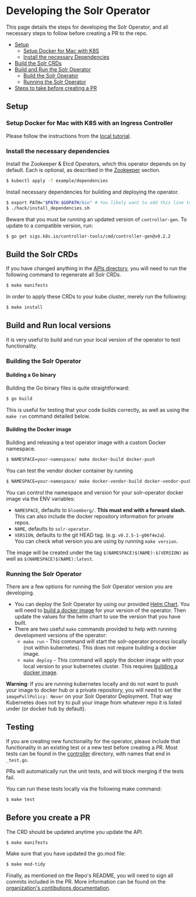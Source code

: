 # Developing the Solr Operator

This page details the steps for developing the Solr Operator, and all necessary steps to follow before creating a PR to the repo.

 - [Setup](#setup)
    - [Setup Docker for Mac with K8S](#setup-docker-for-mac-with-k8s-with-an-ingress-controller)
    - [Install the necessary Dependencies](#installing-the-necessary-dependencies)
 - [Build the Solr CRDs](#build-the-solr-crds)
 - [Build and Run the Solr Operator](#build-and-run-the-solr-operator)
    - [Build the Solr Operator](#)
    - [Running the Solr Operator](#R)
 - [Steps to take before creating a PR](#before-you-create-a-pr)
 
## Setup

### Setup Docker for Mac with K8S with an Ingress Controller

Please follow the instructions from the [local tutorial](local_tutorial.md#setup-docker-for-mac-with-k8s).

### Install the necessary dependencies

Install the Zookeeper & Etcd Operators, which this operator depends on by default.
Each is optional, as described in the [Zookeeper](#zookeeper-reference) section.

```bash
$ kubectl apply -f example/dependencies
```

Install necessary dependencies for building and deploying the operator.
```bash
$ export PATH="$PATH:$GOPATH/bin" # You likely want to add this line to your ~/.bashrc or ~/.bash_aliases
$ ./hack/install_dependencies.sh
```

Beware that you must be running an updated version of `controller-gen`. To update to a compatible version, run:

```bash
$ go get sigs.k8s.io/controller-tools/cmd/controller-gen@v0.2.2
```

## Build the Solr CRDs

If you have changed anything in the [APIs directory](/api/v1beta1), you will need to run the following command to regenerate all Solr CRDs.

```bash
$ make manifests
```

In order to apply these CRDs to your kube cluster, merely run the following:

```bash
$ make install
```

## Build and Run local versions

It is very useful to build and run your local version of the operator to test functionality.

### Building the Solr Operator

#### Building a Go binary

Building the Go binary files is quite straightforward:

```bash
$ go build
```

This is useful for testing that your code builds correctly, as well as using the `make run` command detailed below.

#### Building the Docker image

Building and releasing a test operator image with a custom Docker namespace.

```bash
$ NAMESPACE=your-namespace/ make docker-build docker-push
```

You can test the vendor docker container by running

```bash
$ NAMESPACE=your-namespace/ make docker-vendor-build docker-vendor-push
```

You can control the namespace and version for your solr-operator docker image via the ENV variables:
- `NAMESPACE`, defaults to `bloomberg/`. **This must end with a forward slash.** This can also include the docker repository information for private repos.
- `NAME`, defaults to `solr-operator`.
- `VERSION`, defaults to the git HEAD tag. (e.g. `v0.2.5-1-g06f4e2a`).  
You can check what version you are using by running `make version`.

The image will be created under the tag `$(NAMESPACE)$(NAME):$(VERSION)` as well as `$(NAMESPACE)$(NAME):latest`.


### Running the Solr Operator

There are a few options for running the Solr Operator version you are developing.

- You can deploy the Solr Operator by using our provided [Helm Chart](/helm/solr-operator/README.md).
You will need to [build a docker image](#building-the-docker-image) for your version of the operator.
Then update the values for the helm chart to use the version that you have built.
- There are two useful `make` commands provided to help with running development versions of the operator:
    - `make run` - This command will start the solr-operator process locally (not within kubernetes).
    This does not require building a docker image.
    - `make deploy` - This command will apply the docker image with your local version to your kubernetes cluster.
    This requires [building a docker image](#building-the-docker-image).
    
**Warning**: If you are running kubernetes locally and do not want to push your image to docker hub or a private repository, you will need to set the `imagePullPolicy: Never` on your Solr Operator Deployment.
That way Kubernetes does not try to pull your image from whatever repo it is listed under (or docker hub by default).

## Testing

If you are creating new functionality for the operator, please include that functionality in an existing test or a new test before creating a PR.
Most tests can be found in the [controller](/controllers) directory, with names that end in `_test.go`.

PRs will automatically run the unit tests, and will block merging if the tests fail.

You can run these tests locally via the following make command:

```bash
$ make test
```

## Before you create a PR

The CRD should be updated anytime you update the API.

```bash
$ make manifests
```


Make sure that you have updated the go.mod file:

```bash
$ make mod-tidy
```

Finally, as mentioned on the Repo's README, you will need to sign all commits included in the PR.
More information can be found on the [organization's contibutions documentation](https://github.com/bloomberg/.github/blob/master/CONTRIBUTING.md#contribution-licensing).